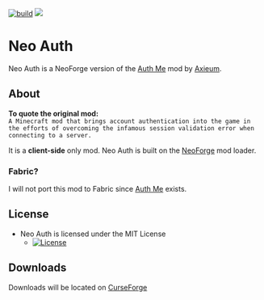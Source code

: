 [![build](https://github.com/Mrbysco/NeoAuth/actions/workflows/build.yml/badge.svg)](https://github.com/Mrbysco/NeoAuth/actions/workflows/build.yml) 
[![](http://cf.way2muchnoise.eu/versions/1140741.svg)](https://www.curseforge.com/minecraft/mc-mods/neoauth)

# Neo Auth #
Neo Auth is a NeoForge version of the [Auth Me](https://github.com/axieum/authme) mod by [Axieum](https://github.com/axieum).

## About ##
**To quote the original mod:**<br>
`A Minecraft mod that brings account authentication into the game in the efforts of overcoming the infamous session validation error when connecting to a server.`

It is a **client-side** only mod. Neo Auth is built on the [NeoForge](https://neoforged.net/) mod loader.


### Fabric? ###
I will not port this mod to Fabric since [Auth Me](https://github.com/axieum/authme) exists.

## License ##
* Neo Auth is licensed under the MIT License
  - [![License](https://img.shields.io/badge/License-MIT-red.svg?style=flat)](http://opensource.org/licenses/MIT)

## Downloads ##
Downloads will be located on [CurseForge](https://www.curseforge.com/minecraft/mc-mods/neoauth)
